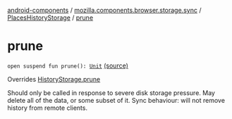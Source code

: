 [android-components](../../index.md) / [mozilla.components.browser.storage.sync](../index.md) / [PlacesHistoryStorage](index.md) / [prune](./prune.md)

# prune

`open suspend fun prune(): `[`Unit`](https://kotlinlang.org/api/latest/jvm/stdlib/kotlin/-unit/index.html) [(source)](https://github.com/mozilla-mobile/android-components/blob/master/components/browser/storage-sync/src/main/java/mozilla/components/browser/storage/sync/PlacesHistoryStorage.kt#L176)

Overrides [HistoryStorage.prune](../../mozilla.components.concept.storage/-history-storage/prune.md)

Should only be called in response to severe disk storage pressure. May delete all of the data,
or some subset of it.
Sync behaviour: will not remove history from remote clients.

